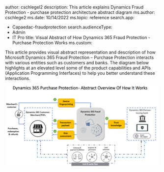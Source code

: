 author: cschlegel2
description: This article explains Dynamics Fraud Protection - purchase protection architecture abstract diagram
ms.author: cschlege2
ms.date: 10/14/2022
ms.topic: reference
search.app: 
  - Capaedac-fraudprotection
search.audienceType:
  - Admin
  - IT Pro
title: Visual Abstract of How Dynamics 365 Fraud Protection - Purchase Protection Works 
ms.custom:

This article provides visual abstract representation and description of how Microsoft Dynamics 365 Fraud Protection – Purchase Protection interacts with various entities such as customers and banks. The diagram below highlights at an elevated level some of the product capabilities and APIs (Application Programming Interfaces) to help you better understand these interactions.  


![overview diagram](media/pp-architecture-abstract1.png)

